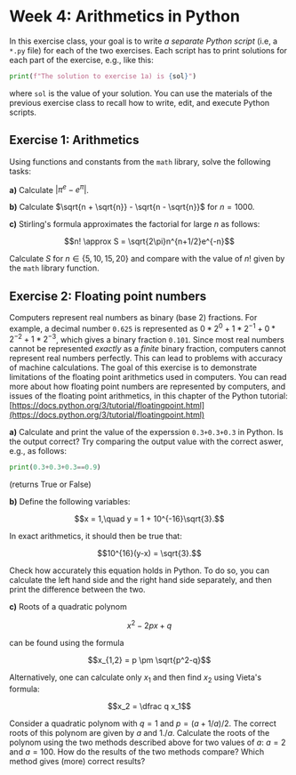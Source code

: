 # Week 4: Arithmetics in Python

In this exercise class, your goal is to write *a separate Python script* (i.e, a ```*.py``` file) for each of the two exercises. Each script has to print solutions for each part of the exercise, e.g., like this:

```python
print(f"The solution to exercise 1a) is {sol}")
```

where ```sol``` is the value of your solution. You can use the materials of the previous exercise class to recall how to write, edit, and execute Python scripts.

## Exercise 1: Arithmetics 
Using functions and constants from the ``math`` library, solve the following tasks:

**a)**  Calculate $|\pi^e-e^\pi|$.

**b)** Calculate $\sqrt{n + \sqrt{n}} - \sqrt{n - \sqrt{n}}$ for $n=1000$.

**c)** Stirling's formula approximates the factorial for large $n$ as follows:

$$n! \approx S = \sqrt{2\pi}n^{n+1/2}e^{-n}$$

Calculate $S$ for $n\in\{5,10,15,20\}$ and compare with the value of $n!$ given by the ``math`` library function.

## Exercise 2: Floating point numbers 

Computers represent real numbers as binary (base 2) fractions. For example, a decimal number ```0.625``` is represented as $0*2^{0}+1*2^{-1}+0*2^{-2}+1*2^{-3}$, which gives a binary fraction ```0.101```. Since most real numbers cannot be represented *exactly* as a *finite* binary fraction, computers cannot represent real numbers perfectly. This can lead to problems with accuracy of machine calculations. The goal of this exercise is to demonstrate limitations of the floating point arithmetics used in computers. You can read more about how floating point numbers are represented by computers, and issues of the floating point arithmetics, in this chapter of the Python tutorial: [https://docs.python.org/3/tutorial/floatingpoint.html](https://docs.python.org/3/tutorial/floatingpoint.html)

**a)** Calculate and print the value of the experssion ```0.3+0.3+0.3``` in Python. Is the output correct? Try comparing the output value with the correct aswer, e.g., as follows: 

```python
print(0.3+0.3+0.3==0.9)
``` 
(returns True or False)

**b)** Define the following variables:

$$x = 1,\quad y = 1 + 10^{-16}\sqrt{3}.$$

In exact arithmetics, it should then be true that:

$$10^{16}(y-x) = \sqrt{3}.$$

Check how accurately this equation holds in Python. To do so, you can calculate the left hand side and the right hand side separately, and then print the difference between the two.

**c)** Roots of a quadratic polynom 

$$x^2 - 2px + q$$ 

can be found using the formula 

$$x_{1,2} = p \pm \sqrt{p^2-q}$$

Alternatively, one can calculate only $x_1$ and then find $x_2$ using Vieta's formula:

$$x_2 = \dfrac q x_1$$

Consider a quadratic polynom with $q=1$ and $p=(a+1/a)/2$. The correct roots of this polynom are given by $a$ and $1./a$. Calculate the roots of the polynom using the two methods described above for two values of $a$: $a=2$ and $a=100$. How do the results of the two methods compare? Which method gives (more) correct results?